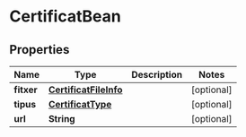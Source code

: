 # CertificatBean

## Properties
Name | Type | Description | Notes
------------ | ------------- | ------------- | -------------
**fitxer** | [**CertificatFileInfo**](CertificatFileInfo.md) |  |  [optional]
**tipus** | [**CertificatType**](CertificatType.md) |  |  [optional]
**url** | **String** |  |  [optional]
